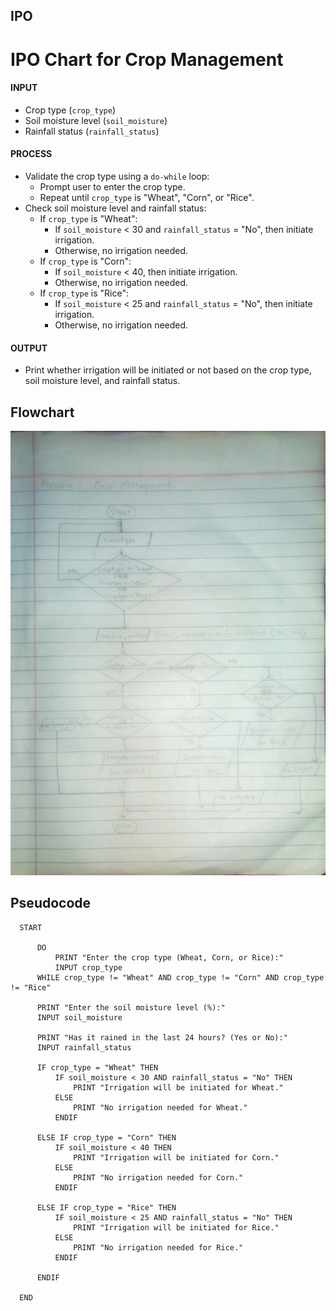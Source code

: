 
<!-- #Crop Management  -->


## IPO

# IPO Chart for Crop Management

#### INPUT
- Crop type (`crop_type`)
- Soil moisture level (`soil_moisture`)
- Rainfall status (`rainfall_status`)

#### PROCESS
- Validate the crop type using a `do-while` loop:
  - Prompt user to enter the crop type.
  - Repeat until `crop_type` is "Wheat", "Corn", or "Rice".
- Check soil moisture level and rainfall status:
  - If `crop_type` is "Wheat":
    - If `soil_moisture` < 30 and `rainfall_status` = "No", then initiate irrigation.
    - Otherwise, no irrigation needed.
  - If `crop_type` is "Corn":
    - If `soil_moisture` < 40, then initiate irrigation.
    - Otherwise, no irrigation needed.
  - If `crop_type` is "Rice":
    - If `soil_moisture` < 25 and `rainfall_status` = "No", then initiate irrigation.
    - Otherwise, no irrigation needed.

#### OUTPUT
- Print whether irrigation will be initiated or not based on the crop type, soil moisture level, and rainfall status.



## Flowchart

<img src="problem05.jpeg">

## Pseudocode

      START
      
          DO
              PRINT "Enter the crop type (Wheat, Corn, or Rice):"
              INPUT crop_type
          WHILE crop_type != "Wheat" AND crop_type != "Corn" AND crop_type != "Rice"
      
          PRINT "Enter the soil moisture level (%):"
          INPUT soil_moisture
      
          PRINT "Has it rained in the last 24 hours? (Yes or No):"
          INPUT rainfall_status
      
          IF crop_type = "Wheat" THEN
              IF soil_moisture < 30 AND rainfall_status = "No" THEN
                  PRINT "Irrigation will be initiated for Wheat."
              ELSE
                  PRINT "No irrigation needed for Wheat."
              ENDIF
      
          ELSE IF crop_type = "Corn" THEN
              IF soil_moisture < 40 THEN
                  PRINT "Irrigation will be initiated for Corn."
              ELSE
                  PRINT "No irrigation needed for Corn."
              ENDIF
      
          ELSE IF crop_type = "Rice" THEN
              IF soil_moisture < 25 AND rainfall_status = "No" THEN
                  PRINT "Irrigation will be initiated for Rice."
              ELSE
                  PRINT "No irrigation needed for Rice."
              ENDIF
      
          ENDIF
      
      END


  
